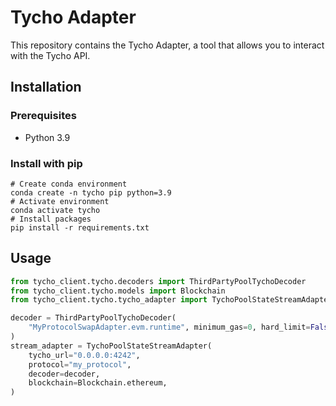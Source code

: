 # Tycho Adapter

This repository contains the Tycho Adapter, a tool that allows you to interact with the Tycho API.

## Installation

### Prerequisites

- Python 3.9

### Install with pip

```shell
# Create conda environment
conda create -n tycho pip python=3.9
# Activate environment
conda activate tycho
# Install packages
pip install -r requirements.txt
```

## Usage

```python
from tycho_client.tycho.decoders import ThirdPartyPoolTychoDecoder
from tycho_client.tycho.models import Blockchain
from tycho_client.tycho.tycho_adapter import TychoPoolStateStreamAdapter

decoder = ThirdPartyPoolTychoDecoder(
    "MyProtocolSwapAdapter.evm.runtime", minimum_gas=0, hard_limit=False
)
stream_adapter = TychoPoolStateStreamAdapter(
    tycho_url="0.0.0.0:4242",
    protocol="my_protocol",
    decoder=decoder,
    blockchain=Blockchain.ethereum,
)
```